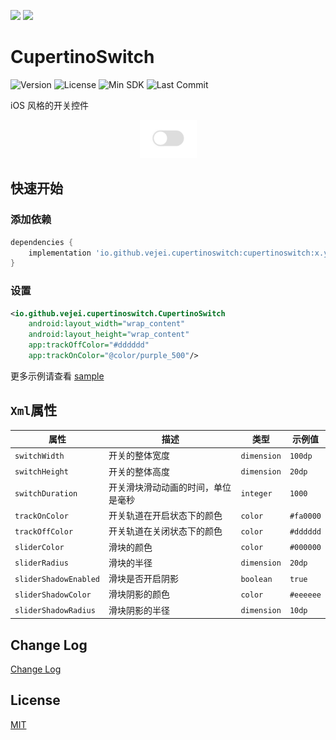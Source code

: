 ![](https://img.shields.io/badge/%E4%B8%AD%E6%96%87-inactive?style=for-the-badge&logo=google-translate)
[![](https://img.shields.io/badge/English-informational?style=for-the-badge&logo=google-translate)](./README.md)

# CupertinoSwitch
![Version](https://img.shields.io/badge/version-1.0.0--alpha-blue)
![License](https://img.shields.io/github/license/vejei/CupertinoSwitch)
![Min SDK](https://img.shields.io/badge/minSdkVersion-21-informational)
![Last Commit](https://img.shields.io/github/last-commit/vejei/CupertinoSwitch)

iOS 风格的开关控件
<p align="center">
    <img src="cupertino_switch.gif">
</p>

## 快速开始
### 添加依赖
```groovy
dependencies {
    implementation 'io.github.vejei.cupertinoswitch:cupertinoswitch:x.y.z'
}
```

### 设置
```xml
<io.github.vejei.cupertinoswitch.CupertinoSwitch
    android:layout_width="wrap_content"
    android:layout_height="wrap_content"
    app:trackOffColor="#dddddd"
    app:trackOnColor="@color/purple_500"/>
```

更多示例请查看 [sample](./sample)

## `Xml`属性
|属性|描述|类型|示例值|
|---|---|---|---|
|`switchWidth`|开关的整体宽度|`dimension`|`100dp`|
|`switchHeight`|开关的整体高度|`dimension`|`20dp`|
|`switchDuration`|开关滑块滑动动画的时间，单位是毫秒|`integer`|`1000`|
|`trackOnColor`|开关轨道在开启状态下的颜色|`color`|`#fa0000`|
|`trackOffColor`|开关轨道在关闭状态下的颜色|`color`|`#dddddd`|
|`sliderColor`|滑块的颜色|`color`|`#000000`|
|`sliderRadius`|滑块的半径|`dimension`|`20dp`|
|`sliderShadowEnabled`|滑块是否开启阴影|`boolean`|`true`|
|`sliderShadowColor`|滑块阴影的颜色|`color`|`#eeeeee`|
|`sliderShadowRadius`|滑块阴影的半径|`dimension`|`10dp`|

## Change Log
[Change Log](./CHANGELOG.md)

## License
[MIT](./LICENSE)
